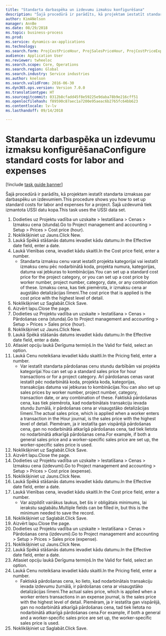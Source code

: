 ```yaml
--- 
title: "Standarta darbaspēka un izdevumu izmaksu konfigurēšana"
description: "Šajā procedūrā ir parādīts, kā projektam iestatīt standarta izmaksas par darbaspēku un izdevumiem."
author: KimANelson
manager: AnnBe
ms.date: 08/29/2018
ms.topic: business-process
ms.prod: 
ms.service: dynamics-ax-applications
ms.technology: 
ms.search.form: ProjCostPriceHour, ProjSalesPriceHour, ProjCostPriceExpense, ProjSalesPriceCost
audience: Application User
ms.reviewer: twheeloc
ms.search.scope: Core, Operations
ms.search.region: Global
ms.search.industry: Service industries
ms.author: knelson
ms.search.validFrom: 2016-06-30
ms.dyn365.ops.version: Version 7.0.0
ms.translationtype: HT
ms.sourcegitcommit: 0312b8cfadd45f8e59225e9daba78b9e216cff51
ms.openlocfilehash: f89590c87aec1a7200e95aeac6b2765fc64bb623
ms.contentlocale: lv-lv
ms.lasthandoff: 09/14/2018

---
```

# <a name="configure-standard-costs-for-labor-and-expenses"></a><span data-ttu-id="f325b-103">Standarta darbaspēka un izdevumu izmaksu konfigurēšana</span><span class="sxs-lookup"><span data-stu-id="f325b-103">Configure standard costs for labor and expenses</span></span>

[!include [task guide banner](../../includes/task-guide-banner.md)]

<span data-ttu-id="f325b-104">Šajā procedūrā ir parādīts, kā projektam iestatīt standarta izmaksas par darbaspēku un izdevumiem.</span><span class="sxs-lookup"><span data-stu-id="f325b-104">This procedure shows you how to set up standard costs for labor and expenses for a project.</span></span> <span data-ttu-id="f325b-105">Šajā uzdevumā tiek izmantota USSI datu kopa.</span><span class="sxs-lookup"><span data-stu-id="f325b-105">This task uses the USSI data set.</span></span>

1. <span data-ttu-id="f325b-106">Dodieties uz Projektu vadība un uzskaite > Iestatīšana > Cenas > Izmaksu cena (stunda).</span><span class="sxs-lookup"><span data-stu-id="f325b-106">Go to Project management and accounting > Setup > Prices > Cost price (hour).</span></span>
2. <span data-ttu-id="f325b-107">Noklikšķiniet uz Jauns.</span><span class="sxs-lookup"><span data-stu-id="f325b-107">Click New.</span></span>
3. <span data-ttu-id="f325b-108">Laukā Spēkā stāšanās datums ievadiet kādu datumu.</span><span class="sxs-lookup"><span data-stu-id="f325b-108">In the Effective date field, enter a date.</span></span>
4. <span data-ttu-id="f325b-109">Laukā Vienības cena, ievadiet kādu skaitli.</span><span class="sxs-lookup"><span data-stu-id="f325b-109">In the Cost price field, enter a number.</span></span>
    * <span data-ttu-id="f325b-110">Standarta izmaksu cenu varat iestatīt projekta kategorijai vai iestatīt izmaksu cenu pēc nodarbinātā koda, projekta numura, kategorijas, datuma vai jebkuras to kombinācijas.</span><span class="sxs-lookup"><span data-stu-id="f325b-110">You can set up a standard cost price for the project category, or you can set up a cost price by worker number, project number, category, date, or any combination of these.</span></span> <span data-ttu-id="f325b-111">Izmaksu cena, kas tiek piemērota, ir izmaksu cena ar augstāko detalizācijas līmeni.</span><span class="sxs-lookup"><span data-stu-id="f325b-111">The cost price that is applied is the cost price with the highest level of detail.</span></span>  
5. <span data-ttu-id="f325b-112">Noklikšķiniet uz Saglabāt.</span><span class="sxs-lookup"><span data-stu-id="f325b-112">Click Save.</span></span>
6. <span data-ttu-id="f325b-113">Aizvērt lapu.</span><span class="sxs-lookup"><span data-stu-id="f325b-113">Close the page.</span></span>
7. <span data-ttu-id="f325b-114">Dodieties uz Projektu vadība un uzskaite > Iestatīšana > Cenas > Pārdošanas cena (stunda).</span><span class="sxs-lookup"><span data-stu-id="f325b-114">Go to Project management and accounting > Setup > Prices > Sales price (hour).</span></span>
8. <span data-ttu-id="f325b-115">Noklikšķiniet uz Jauns.</span><span class="sxs-lookup"><span data-stu-id="f325b-115">Click New.</span></span>
9. <span data-ttu-id="f325b-116">Laukā Spēkā stāšanās datums ievadiet kādu datumu.</span><span class="sxs-lookup"><span data-stu-id="f325b-116">In the Effective date field, enter a date.</span></span>
10. <span data-ttu-id="f325b-117">Atlasiet opciju laukā Derīguma termiņš.</span><span class="sxs-lookup"><span data-stu-id="f325b-117">In the Valid for field, select an option.</span></span>
11. <span data-ttu-id="f325b-118">Laukā Cenu noteikšana ievadiet kādu skaitli.</span><span class="sxs-lookup"><span data-stu-id="f325b-118">In the Pricing field, enter a number.</span></span>
    * <span data-ttu-id="f325b-119">Var iestatīt standarta pārdošanas cenu stundu darbībām vai projekta kategorijai.</span><span class="sxs-lookup"><span data-stu-id="f325b-119">You can set up a standard sales price for hour transactions or for a project category.</span></span> <span data-ttu-id="f325b-120">Arī pārdošanas cenas varat iestatīt pēc nodarbinātā koda, projekta koda, kategorijas, transakcijas datuma vai jebkuras to kombinācijas.</span><span class="sxs-lookup"><span data-stu-id="f325b-120">You can also set up sales prices by worker number, project number, category, transaction date, or any combination of these.</span></span> <span data-ttu-id="f325b-121">Faktiskā pārdošanas cena, kas tiek piemērota, kad nodarbinātais transakciju ievada stundu žurnālā, ir pārdošanas cena ar visaugstāko detalizācijas līmeni.</span><span class="sxs-lookup"><span data-stu-id="f325b-121">The actual sales price, which is applied when a worker enters a transaction in the Hour journal, is the sales price with the highest level of detail.</span></span> <span data-ttu-id="f325b-122">Piemēram, ja ir iestatīta gan vispārējā pārdošanas cena, gan no nodarbinātā atkarīgā pārdošanas cena, tad tiek lietota no nodarbinātā atkarīgā pārdošanas cena.</span><span class="sxs-lookup"><span data-stu-id="f325b-122">For example, if both a general sales price and a worker-specific sales price are set up, the worker-specific sales price is used.</span></span>  
12. <span data-ttu-id="f325b-123">Noklikšķiniet uz Saglabāt.</span><span class="sxs-lookup"><span data-stu-id="f325b-123">Click Save.</span></span>
13. <span data-ttu-id="f325b-124">Aizvērt lapu.</span><span class="sxs-lookup"><span data-stu-id="f325b-124">Close the page.</span></span>
14. <span data-ttu-id="f325b-125">Dodieties uz Projektu vadība un uzskaite > Iestatīšana > Cenas > Izmaksu cena (izdevumi).</span><span class="sxs-lookup"><span data-stu-id="f325b-125">Go to Project management and accounting > Setup > Prices > Cost price (expense).</span></span>
15. <span data-ttu-id="f325b-126">Noklikšķiniet uz Jauns.</span><span class="sxs-lookup"><span data-stu-id="f325b-126">Click New.</span></span>
16. <span data-ttu-id="f325b-127">Laukā Spēkā stāšanās datums ievadiet kādu datumu.</span><span class="sxs-lookup"><span data-stu-id="f325b-127">In the Effective date field, enter a date.</span></span>
17. <span data-ttu-id="f325b-128">Laukā Vienības cena, ievadiet kādu skaitli.</span><span class="sxs-lookup"><span data-stu-id="f325b-128">In the Cost price field, enter a number.</span></span>
    * <span data-ttu-id="f325b-129">Var aizpildīt vairākus laukus, bet šis ir obligātais minimums, lai ierakstu saglabātu.</span><span class="sxs-lookup"><span data-stu-id="f325b-129">Multiple fields can be filled in, but this is the minimum needed to save the record.</span></span>  
18. <span data-ttu-id="f325b-130">Noklikšķiniet uz Saglabāt.</span><span class="sxs-lookup"><span data-stu-id="f325b-130">Click Save.</span></span>
19. <span data-ttu-id="f325b-131">Aizvērt lapu.</span><span class="sxs-lookup"><span data-stu-id="f325b-131">Close the page.</span></span>
20. <span data-ttu-id="f325b-132">Dodieties uz Projektu vadība un uzskaite > Iestatīšana > Cenas > Pārdošanas cena (izdevumi).</span><span class="sxs-lookup"><span data-stu-id="f325b-132">Go to Project management and accounting > Setup > Prices > Sales price (expense).</span></span>
21. <span data-ttu-id="f325b-133">Noklikšķiniet uz Jauns.</span><span class="sxs-lookup"><span data-stu-id="f325b-133">Click New.</span></span>
22. <span data-ttu-id="f325b-134">Laukā Spēkā stāšanās datums ievadiet kādu datumu.</span><span class="sxs-lookup"><span data-stu-id="f325b-134">In the Effective date field, enter a date.</span></span>
23. <span data-ttu-id="f325b-135">Atlasiet opciju laukā Derīguma termiņš.</span><span class="sxs-lookup"><span data-stu-id="f325b-135">In the Valid for field, select an option.</span></span>
24. <span data-ttu-id="f325b-136">Laukā Cenu noteikšana ievadiet kādu skaitli.</span><span class="sxs-lookup"><span data-stu-id="f325b-136">In the Pricing field, enter a number.</span></span>
    * <span data-ttu-id="f325b-137">Faktiskā pārdošanas cena, ko lieto, kad nodarbinātais transakciju ievada izdevumu žurnālā, ir pārdošanas cena ar visaugstāko detalizācijas līmeni.</span><span class="sxs-lookup"><span data-stu-id="f325b-137">The actual sales price, which is applied when a worker enters transactions in an expense journal, is the sales price with the highest level of detail.</span></span> <span data-ttu-id="f325b-138">Piemēram, ja ir iestatīta gan vispārējā, gan no nodarbinātā atkarīgā pārdošanas cena, tad tiek lietota no nodarbinātā atkarīgā pārdošanas cena.</span><span class="sxs-lookup"><span data-stu-id="f325b-138">For example, if both a general and a worker-specific sales price are set up, the worker-specific sales price is used.</span></span>  
25. <span data-ttu-id="f325b-139">Noklikšķiniet uz Saglabāt.</span><span class="sxs-lookup"><span data-stu-id="f325b-139">Click Save.</span></span>


